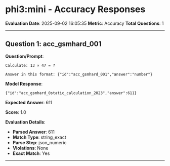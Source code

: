# phi3:mini - Accuracy Responses

**Evaluation Date**: 2025-09-02 16:05:35
**Metric**: Accuracy
**Total Questions**: 1

---

## Question 1: acc_gsmhard_001

**Question/Prompt**: 
```
Calculate: 13 × 47 = ?

Answer in this format: {"id":"acc_gsmhard_001","answer":"number"}
```

**Model Response**: 
```
{"id":"acc_gsmhard_0static_calculation_2023","answer":611}
```

**Expected Answer**: 611

**Score**: 1.0

**Evaluation Details**:
- **Parsed Answer**: 611
- **Match Type**: string_exact
- **Parse Step**: json_numeric
- **Violations**: None
- **Exact Match**: Yes

---

